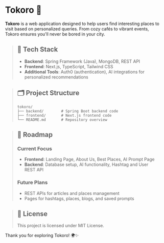 ﻿# Tokoro 🌟

 **Tokoro** is a web application designed to help users find interesting places to visit based on personalized queries. From cozy cafés to vibrant events, Tokoro ensures you'll never be bored in your city.

> ## 🔧 Tech Stack
>
> - **Backend**: Spring Framework (Java), MongoDB, REST API
> - **Frontend**: Next.js, TypeScript, Tailwind CSS
> - **Additional Tools**: Auth0 (authentication), AI integrations for personalized recommendations

[//]: # (> ## 🚀 Getting Started)

[//]: # (>)

[//]: # (> ### **Prerequisites**)

[//]: # (> 1. Install **Node.js** &#40;v16+&#41;, **npm** &#40;v7+&#41;, and **Java JDK** &#40;v17+&#41;.)

[//]: # (> 2. Set up a **MongoDB** database and an **Auth0 tenant**.)

[//]: # (>)

[//]: # (> ### **Installation**)

[//]: # (> - Clone the repository:)

[//]: # (>   ```bash)

[//]: # (>   git clone https://github.com/tokoro-koshi/tokoro.git)

[//]: # (>   cd tokoro)

[//]: # (>   ```)

[//]: # (> - Set up environment variables:)

[//]: # (>   - **Frontend &#40;`frontend/.env.local`&#41;**:)

[//]: # (>     ```env)

[//]: # (>     NEXT_PUBLIC_AUTH0_DOMAIN=your-auth0-domain)

[//]: # (>     NEXT_PUBLIC_API_BASE_URL=http://localhost:8080/api)

[//]: # (>     ```)

[//]: # (>   - **Backend &#40;`backend/.env`&#41;**:)

[//]: # (>     ```env)

[//]: # (>     SPRING_DATASOURCE_URL=mongodb://localhost:27017/tokoro)

[//]: # (>     AUTH0_DOMAIN=your-auth0-domain)

[//]: # (>     AUTH0_AUDIENCE=your-api-audience)

[//]: # (>     ```)

[//]: # (> - Install dependencies:)

[//]: # (>   - **Frontend**:)

[//]: # (>     ```bash)

[//]: # (>     cd frontend)

[//]: # (>     npm install)

[//]: # (>     ```)

[//]: # (>   - **Backend**:)

[//]: # (>     ```bash)

[//]: # (>     cd backend)

[//]: # (>     ./mvnw clean install)

[//]: # (>     ```)

[//]: # (>)

[//]: # (> ### **Running the Project**)

[//]: # (> - **Frontend**:)

[//]: # (>   ```bash)

[//]: # (>   cd frontend)

[//]: # (>   npm run dev)

[//]: # (>   ```)

[//]: # (>   Accessible at `http://localhost:3000`.)

[//]: # (> - **Backend**:)

[//]: # (>   ```bash)

[//]: # (>   cd backend)

[//]: # (>   ./mvnw spring-boot:run)

[//]: # (>   ```)

[//]: # (>   Accessible at `http://localhost:8080`.)

> ## 🗂 Project Structure
>
> ```
> tokoro/
> ├── backend/        # Spring Boot backend code
> ├── frontend/       # Next.js frontend code
> └── README.md       # Repository overview
> ```

> ## 📜 Roadmap
>
> ### Current Focus
> - **Frontend**: Landing Page, About Us, Best Places, AI Prompt Page
> - **Backend**: Database setup, AI functionality, Hashtag and User REST API
>
> ### Future Plans
> - REST APIs for articles and places management
> - Pages for hashtags, places, blogs, and saved prompts

> ## 📜 License
>
> This project is licensed under MIT License.

Thank you for exploring Tokoro! 🌍✨
